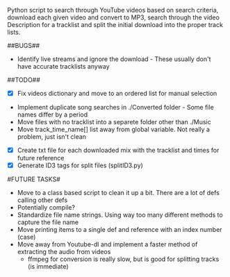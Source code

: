 
Python script to search through YouTube videos based on search criteria, download each given video
and convert to MP3, search through the video Description for a tracklist and split the initial 
download into the proper track lists.

##BUGS##
- Identify live streams and ignore the download - These usually don't have accurate tracklists anyway

##TODO##
- [X] Fix videos dictionary and move to an ordered list for manual selection
- Implement duplicate song searches in ./Converted folder - Some file names differ by a period
- Move files with no tracklist into a separete folder other than ./Music
- Move track_time_name[] list away from global variable. Not really a problem, just isn't clean
- [X] Create txt file for each downloaded mix with the tracklist and times for future reference
- [X] Generate ID3 tags for split files (splitID3.py)

#FUTURE TASKS#
- Move to a class based script to clean it up a bit. There are a lot of defs calling other defs
- Potentially compile?
- Standardize file name strings. Using way too many different methods to capture the file name
- Move printing items to a single def and reference with an index number (case)
- Move away from Youtube-dl and implement a faster method of extracting the audio from videos
  - ffmpeg for conversion is really slow, but is good for splitting tracks (is immediate)